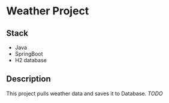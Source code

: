 # Weather Project 

## Stack
* Java
* SpringBoot
* H2 database

## Description
This project pulls weather data and saves it to Database.
_TODO_

